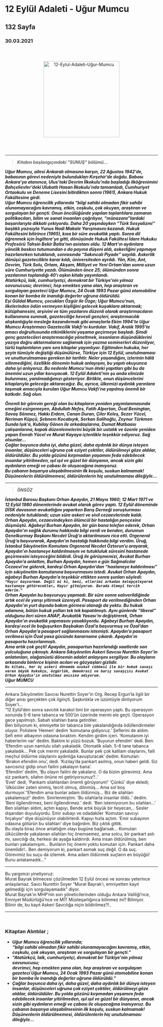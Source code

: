   
# 12 Eylül Adaleti - Uğur Mumcu
## 132 Sayfa
### 30.03.2021
  
<br>

  <p align="center" style="padding: 10px">
    <img alt="12-Eylul-Adaleti-Uğur-Mumcu" src="../images/57_12_eylül_.jpg" width="250">
    <br>

<br>
<br>


_____

> ***Kitabın başlangıçındaki "SUNUŞ" bölümü...***

***Uğur Mumcu, ailesi Ankaralı olmasına karşın, 22 Ağustos 1942’de, babasının görevi nedeniyle bulundukları Kırşehir’de doğdu. Babası Ankara’ya atanınca, Ulus’taki Devrim İlkokulu’nda başladığı ilköğrenimini Bahçelievler’deki Ulubatlı Hasan İlkokulu’nda tamamladı, Cumhuriyet Ortaokulu ve Deneme Lisesini bitirdikten sonra (1961), Ankara Hukuk Fakültesine girdi. <br>
Uğur Mumcu öğrencilik yıllarında “bilgi sahibi olmadan fikir sahibi olunamayacağını kavramış, etkin, coşkulu, çok okuyan, araştıran ve sorgulayan bir gençti. Onun öncülüğünde yapılan toplantılara zamanın politikacıları, bilim ve sanat insanları çağrılıyor, “münazara”lardaki başarılarıyla dikkati çekiyordu. Daha 20 yaşındayken “Türk Sosyalizmi” başlıklı yazısıyla Yunus Nadi Makale Yarışmasını kazandı. Hukuk Fakültesini bitirince (1965), kısa bir süre avukatlık yaptı. Sonra dil öğrenmek için İngiltere’ye gitti, dönüşünde Hukuk Fakültesi İdare Hukuku Profesörü Tahsin Bekir Balta’nın asistanı oldu. 12 Mart’ın aydınlara yönelik baskıcı tutumundan o da payına düşeni aldı, askerliğini yapmaya hazırlanırken tutuklandı, sonrasında “Sakıncalı Piyade” sayıldı. Askerlik dönüşü gazetecilikte karar kıldı, üniversiteden ayrıldı. Yön, Kim, Ant, Devrim, Türk Solu, Ortam, Akşam, Milliyet ve Yeni Ortam’dan sonra uzun süre Cumhuriyette yazdı. Ölümünden önce 25; ölümünden sonra yazılarının toplandığı 40’ı aşkın kitabı yayımlandı. <br>
Atatürkçü, laik, cumhuriyetçi, demokrat bir Türkiye’nin yılmaz savunucusu; devrimci, hep emekten yana olan, hep araştıran ve sorgulayan gazeteci Uğur Mumcu, 24 Ocak 1993 Pazar günü otomobiline konan bir bomba ile inandığı değerler uğruna öldürüldü. <br>
Eşi Güldal Mumcu, çocukları Özgür ile Özge; Uğur Mumcu’nun, ilkelerinden ödün vermeyen kişiliğini gelecek kuşaklara aktarmak; kütüphanesini, arşivini ve tüm yazılarını düzenli olarak araştırmacıların kullanımına sunmak, gazeteciliğe hevesli gençleri, araştırmacılık alışkanlığıyla mesleğe kazandırmak gibi amaçlarla Ekim 1994’te Uğur Mumcu Araştırmacı Gazetecilik Vakfı‘nı kurdular. Vakıf, Aralık 1995’te amacı doğrultusunda etkinliklerini yaşama geçirmeye başladı. Şimdi genç gazetecileri araştırmacılığa yöneltmek, insanların düşündüklerini yazıya doğru aktarmalarını sağlamak için yazma seminerleri düzenliyor, türlü toplantıların yanı sıra kitaplar yayımlıyor.
Eğitimden hukuka, her şeyin tümüyle değiştiği düşünülürse, Türkiye için 12 Eylül, unutulmaması ve unutturulmaması gereken bir tarihtir. Neler yaşandığını, izlerinin hâlâ silinmediğini, özellikle dönemin hukuk anlayışını, bu yapıtı okuyunca daha iyi anlıyoruz. Bu nedenle Mumcu’nun öteki yapıtları gibi bu da önemini uzun yıllar koruyacak.
12 Eylül Adaleti’nin şu anda elinizde bulunması, yanılmadığımızı gösteriyor. Birlikte, onun düşüncelerini kitaplarıyla geleceğe aktaracağız. Bu, ayrıca, ülkemizi aydınlık yarınlara taşımak amacıyla kurulan Uğur Mumcu Vakfı’na yapılmış önemli bir katkıdır. Sağ olun.***

***Önemli bir görevin gereği olan bu kitapların yeniden yayımlanmasında emeğini esirgemeyen, Abdullah Nefes, Fatih Alpertan, Öcal Beningtan, Savaş Sönmez, Hakkı Erdem, Canan Duran, Çiler Keleş, Sezer Yücel, Neriman Küpçü, Şebnem Kocabıyık, Serkan Salihoğlu, Zeynur Türkmen Sunda Işık’a, Kubilay Gönen ile arkadaşlarına, Dumat Matbaası çalışanlarına, kapak düzenlemelerini büyük bir ustalık ve özenle yeniden yapan Emrah Yücel ve Murat Kayaya içtenlikle teşekkür ediyoruz. Sağ olsunlar… <br>
Çağlar boyunca daha iyi, daha güzel, daha aydınlık bir dünya isteyen insanlar, düşünceleri uğruna çok eziyet çektiler, öldürülmeyi göze aldılar, öldürüldüler. Bu yolda gözünü kırpmadan yaşamını feda edebilecek insanlar yitirilmeden, ışıl ışıl ve güzel bir dünyanın, ancak sizin gibi aydınların emeği ve çabası ile oluşacağına inanıyoruz. <br>
Bu çabanın başarıya ulaşabilmesinin ilk koşulu, suskun kalmamak! <br>
Düşünenlerin öldürülmemesi, öldürülenlerin hiç unutulmaması dileğiyle…*** <br>

_______

> ***ÖNSÖZ***

***İstanbul Barosu Başkanı Orhan Apaydın, 21 Mayıs 1960; 12 Mart 1971 ve 12 Eylül 1980 dönemlerinde avukat olarak görev yaptı. 12 Eylül döneminde DİSK davasının avukatlığını yaparken Barış Derneği soruşturması nedeniyle tutuklandı; uzun süre askeri ve sivil cezaevlerinde kaldı. <br>
Orhan Apaydın, cezaevindeyken ölümcül bir hastalığın pençesine düşmüştü. Ağabeyi Burhan Apaydın, bir gün bana telefon ederek, Orhan Apaydın’ın sağlık durumu hakkında bilgi verdi ve benden, durumun Genelkurmay Başkanı Necdet Üruğ‘a aktarılmasını rica etti.
Orgeneral Üruğ‘a başvurarak, Apaydın’ın hastalığı hakkında bilgi verdim. Üruğ, İstanbul Sıkıyönetim Komutanı Orgeneral Necdet Öztorun’u arayarak, Apaydın’ın hastaneye kaldırılmasını ve tutukluluk süresini hastanede geçirmesini isteyeceğini bildirdi.
Üruğ ile görüşmemizi, Avukat Burhan Apaydın’a anlattım, Burhan Apaydın, hemen o gün Sağmalcılar Cezaevi’ne giderek, kardeşi Orhan Apaydın’dan “hastaneye kaldırılması” için sıkıyönetim komutanına başvurmasını istedi. Avukat Orhan Apaydın, ağabeyi Burhan Apaydın’a teşekkür ettikten sonra şunları söyledi: <br>
`“Hayır başvurmam. Değil mi ki, beni, ellerimi arkadan kelepçeleyerek hastaneye götürecekler… Hayır gitmiyorum. Burada ölmeyi tercih ederim.”` <br>
Orhan Apaydın bu başvuruyu yapmadı. Bir süre sonra salıverildiğinde artık ecel ile yarışı yitirmek üzereydi. Pasaport da verilmediğinden Orhan Apaydın’ın yurt dışında bakım görmesi olanağı da yoktu. Bu hukuk adamına, bütün hukuk yolları tek tek kapatılmıştı.
Aynı günlerde “liberal” olduğunu ileri süren ANAP, Avukatlık Yasası‘nı değiştirerek, Orhan Apaydın’ın avukatlık yapmasını yasaklıyordu. Ağabeyi Burhan Apaydın, kardeşi ecel ile boğuşurken Başbakan Özal’a başvurmuş ve Özal’dan Orhan Apaydın’a pasaport sağlanmasını istemişti. Apaydın’a pasaport verilmesi için Özal yasa gücünde kararname çıkardı. Apaydın’ın pasaportu hazırlanmıştı. <br>
Ama artık çok geçti! Apaydın, pasaportun hazırlandığı saatlerde son yolculuğuna çıkmıştı.
Ankara Sıkıyönetim Askeri Savcısı Nurettin Soyer’in anlatımları, olağanüstü dönemin adalet anlayışını sergiliyor. Bu olayların arkasında binlerce kişinin acıları ve gözyaşları gizlidir. <br>
`Bu kitabı, her üç askeri dönemde avukat cübbesi ile bir hukuk savaşı veren büyük hukukçu, özgürlük, demokrasi ve barış savaşçısı Avukat Orhan Apaydın’ın unutulmaz anısına adıyorum.` <br>
Uğur MUMCU***
______

Ankara Sıkıyönetim Savcısı Nurettin Soyer’in Org. Recep Ergun’la ilgili bir diğer anısı gerçekten çok ilginçti. Şaşkınlıkla ve üzüntüyle dinliyorum Soyer’i… <br>
“12 Eylül’den sonra savcılık karakol timi bir operasyon yaptı. Bu operasyon sonunda 5-6 tane tabanca ve 500’ün üzerinde mermi ele geçti. Operasyon gece yapılmıştı. Sabah silahları bana getirdiler. <br>
Ben biliyorum ki, emniyette bir tabanca bile yakalandığında ödüllendirmeler oluyor. Polislere ‘Hemen’ dedim ‘komutana gidiyoruz.’ Şeflerini de aldım. Şefi emir albayının odasına bıraktım. Kendim girdim içeri. ‘Komutanım iyi haberlerim var’ dedim. Baktım ki yüzü bozuk. ‘Buyurun efendim’ dedi. Ben: <br>
‘Efendim uzun namlulu silah yakaladık. Otomatik silah. 5-6 tane tabanca yakaladık… Pek çok mermi yakaladık. Bunlar pek çok katliam olaylarını, faili meçhul öldürme olaylarını aydınlığa kavuşturacak’ dedim. Komutan: <br>
‘Bırakın efendim onu’, dedi. ‘Kızılay’da pankart asılmış, onun haberi geldi. Siz savcısınız gidip onun failini yakalayın bana’. <br>
‘Efendim’ dedim, ‘Bu olayın failini de yakalarız. O da bizim görevimiz. Ama siz pankartı, silahın önüne mi getiriyorsunuz?..’ <br>
‘Evet’ dedi, ‘Pankartı silahlardan önemli görüyorum!’ ‘Çünkü’ diye ekledi; ‘ülkücüler zaten sinmiş, tecrit olmuş, dönmüş… Ama sol boş durmuyor.’‘Efendim ama bunlar adam öldürmüş… Biz de silahları yakalamışız!’ dedim. Sinirlenmiştim. ‘Bu silahlarla insanlar öldü..’ dedim. <br>
‘Beni ilgilendirmez, beni ilgilendirmez.’ dedi. ‘Ben istemiyorum bu silahları…’
Ben silahları aldım, açtım kapıyı, Bende artık büyük bir heyecan,.. Sesler dışarıdan duyuluyordu. Emir subayı ve odadakiler ‘Komutan savcıyı fırçalıyor’ diye düşünüyor olabilirlerdi. Kapıyı hızla açtım. ‘Emir subayının odasına götürün bu silahları’ diye bağırdım. Biz çıktık gittik. <br>
Bu olayla biraz önce anlattığım olayı bugüne bağlarsak… Komutan ülkücülerde yakalanan silahları hiç önemsemez, ama solcu, bir pankart astı mı, savcılığı da, herkesi de ayağa kaldırırdı. Ama insan öldürülmüş, ben bunları yakalamışım… Bunların hiç önemi yoktu komutan için. Pankart daha önemlidir!.. Ben demiyorum ki, pankart asmak suç değil. O da suç. Görevimiz bu suçu da izlemek. Ama adam öldürmek suçların en büyüğü! Bunu anlatamadık…”

____

Bu yargımızı yineliyoruz: <br>
Murat Bayrak bilmecesi çözülmeden 12 Eylül öncesi ve sonrası yeterince anlaşılamaz.
Savcı Nurettin Soyer “Murat Bayrak’ı, emniyetten kayıt gelmediği için sorgulayamadık” diyor. <br>
Murat Bayrak’ın MHP’nin son yöneticilerinden olduğu Ankara Valiliği’nce, Emniyet Müdürlüğü’nce ve MİT Müsteşarlığınca bilinmez mi? Biliniyor. <br>
Bilinir de, bu kayıt Askeri Savcılığa niçin bildirilmez?!.. <br>

_____




<br>

### Kitaptan Alıntılar ;
- ***Uğur Mumcu öğrencilik yıllarında; <br> “bilgi sahibi olmadan fikir sahibi olunamayacağını kavramış, etkin, coşkulu, çok okuyan, araştıran ve sorgulayan bir gençti."***
- ***"Atatürkçü, laik, cumhuriyetçi, demokrat bir Türkiye’nin yılmaz savunucusu; <br> devrimci, hep emekten yana olan, hep araştıran ve sorgulayan gazeteci Uğur Mumcu, 24 Ocak 1993 Pazar günü otomobiline konan bir bomba ile inandığı değerler uğruna öldürüldü."***
- ***Çağlar boyunca daha iyi, daha güzel, daha aydınlık bir dünya isteyen insanlar, düşünceleri uğruna çok eziyet çektiler, öldürülmeyi göze aldılar, öldürüldüler. Bu yolda gözünü kırpmadan yaşamını feda edebilecek insanlar yitirilmeden, ışıl ışıl ve güzel bir dünyanın, ancak sizin gibi aydınların emeği ve çabası ile oluşacağına inanıyoruz.
Bu çabanın başarıya ulaşabilmesinin ilk koşulu, suskun kalmamak!
Düşünenlerin öldürülmemesi, öldürülenlerin hiç unutulmaması dileğiyle…***
